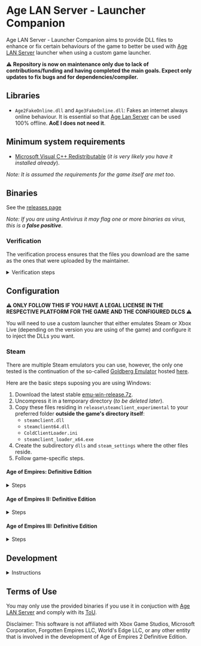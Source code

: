 # Age LAN Server - Launcher Companion

Age LAN Server - Launcher Companion aims to provide DLL files to enhance or fix certain behaviours of the game to better be used with [Age LAN Server](https://github.com/luskaner/ageLANServer) launcher when using a custom game launcher.

⚠️ **Repository is now on maintenance only due to lack of contributions/funding and having completed the main goals. Expect only updates to fix bugs and for dependencies/compiler.**

## Libraries

* `Age2FakeOnline.dll` and `Age3FakeOnline.dll`: Fakes an internet always online behaviour. It is essential so that [Age Lan Server](https://github.com/luskaner/ageLANServer) can be used 100% offline. **AoE I does not need it**.

## Minimum system requirements

* [Microsoft Visual C++ Redistributable](https://aka.ms/vs/17/release/vc_redist.x64.exe) (*it is very likely you have it installed already*).

*Note: It is assumed the requirements for the game itself are met too*.

## Binaries

See the [releases page](https://github.com/luskaner/ageLANServerLauncherCompanion/releases)

*Note: If you are using Antivirus it may flag one or more binaries as virus, this is a **false positive***.

### Verification

The verification process ensures that the files you download are the same as the ones that were uploaded by the
maintainer.

<details>
    <summary>Verification steps</summary>

1. Check the release tag is verified with the committer's signature key (*as all commits must be*).
2. Download the ```..._checksums_vA.B.C.D.txt``` and ```..._checksums_vA.B.C.D.txt.sig``` files.
3. Import the [release public key](release_public.key) and import it to your keyring if you haven't already.
4. Verify the ```..._checksums_vA.B.C.D.txt``` file with the ```..._checksums_vA.B.C.D.txt.sig``` file.
5. Verify the SHA-256 checksum list inside ```..._checksums_vA.B.C.D.txt``` with the downloaded archives.

</details>

## Configuration

**⚠️ ONLY FOLLOW THIS IF YOU HAVE A LEGAL LICENSE IN THE RESPECTIVE PLATFORM FOR THE GAME AND THE CONFIGURED DLCS ⚠️**

You will need to use a custom launcher that either emulates Steam or Xbox Live (depending on the version you are using of the game) and configure it to inject the DLLs you want.

### Steam

There are multiple Steam emulators you can use, however, the only one tested is the continuation of the so-called [Goldberg Emulator](https://gitlab.com/Mr_Goldberg/goldberg_emulator) hosted [here](https://github.com/Detanup01/gbe_fork).

Here are the basic steps suposing you are using Windows:
1. Download the latest stable [emu-win-release.7z](https://github.com/Detanup01/gbe_fork/releases/latest/download/emu-win-release.7z).
2. Uncompress it in a temporary directory (*to be deleted later*).
3. Copy these files residing in `release\steamclient_experimental` to your preferred folder **outside the game's directory itself**:
   * `steamclient.dll`
   * `steamclient64.dll`
   * `ColdClientLoader.ini`
   * `steamclient_loader_x64.exe`
4. Create the subdirectory `dlls` and `steam_settings` where the other files reside.
5. Follow game-specific steps.

#### Age of Empires: Definitive Edition

<details>
    <summary>Steps</summary>

1. Modify `ColdClientLoader.ini` and set the following values:
   * `[SteamClient]`:
     * `Exe`:  `Drive:\Path\To\SteamLibrary\steamapps\common\AoEDE\AoEDE_s.exe`.
     * `AppId`: 1017900.
2. Create `steam_settings\supported_languages.txt` with notepad and copy the following text as-is:
```text
english
french
italian
german
japanese
koreana
brazilian
russian
schinese
latam
tchinese
vietnamese
spanish
```
3. Create `steam_settings\achievements.json` with notepad and copy the following text as-is:
```json
[{"name": "ROMA_VICTRIX"}, {"name": "VENI_VIDI_VICI"}, {"name": "IMPERIAL_PEACE"}, {"name": "THE_ELEPHANT_IN_THE_ROME"}, {"name": "PUNIC_ATTACK"}, {"name": "HITTITE_BABY_ONE_MORE_TIME"}, {"name": "PHARAOH"}, {"name": "SMOKING_ZIGGURATS"}, {"name": "EPIC"}, {"name": "BIG_IN_JAPAN"}, {"name": "HOMES"}, {"name": "TOWERS_OF_BABEL"}, {"name": "RISE_AND_WALL"}, {"name": "NOT_THAT_IM_KEEPING_COUNT"}, {"name": "HUN_IS_THAT_YOU"}, {"name": "HERACLES"}, {"name": "ARTEMIS"}, {"name": "PARTHIAN_SHOT"}, {"name": "21ST_CENTURY"}, {"name": "AXE_TO_GRIND"}, {"name": "CUTE_CATS"}, {"name": "THE_CHOSEN_ONES"}, {"name": "DANCING_CHARIOTS"}, {"name": "MINOAN_COMPIES"}, {"name": "SCYTHESEEING"}, {"name": "SYNTAGMA"}, {"name": "WOLOLO"}, {"name": "EYE_OF_HORUS"}, {"name": "LOSING_YOUR_RELIGION"}, {"name": "ATLAS"}, {"name": "FEET_ON_THE_GROUND"}, {"name": "EYE_IN_THE_SKY"}, {"name": "ASSASSIN"}, {"name": "PERSEUS"}, {"name": "COINAGE"}, {"name": "QUARRY"}, {"name": "WOODSTOCK"}, {"name": "PEPPERONI_PIZZA"}, {"name": "MARVELOUS"}, {"name": "ARCHIMEDES"}, {"name": "PEGASUS"}, {"name": "STATE_OF_THE_ARTIFACT"}, {"name": "RUIN_THEM_ALL"}, {"name": "RES_PUBLICA"}]
```
4. Create `steam_settings\configs.user.ini` with notepad and copy the following text:
```ini
[user::general]
# Fill your account name as you would normally see.
account_name=
# Fill with your real steamid or leave empty for it to be auto-generated.
account_steamid=
# Choose one from steam_settings\supported_languages.txt (described in https://partner.steamgames.com/doc/store/localization/languages) or leave empty to be set as 'english'
language=
# Choose from 'Alpha-2' country code: https://www.iban.com/country-codes or leave empty to be set as 'US'
ip_country=
```
5. Modify the fields according to the comments.
6. Edit [Age LAN Server - Launcher](https://github.com/luskaner/ageLANServer/tree/main/launcher) `resources\config.aoe1.toml` and set:
   * `[Client]`:
      * `Executable`:  `Drive:\Path\To\steamclient_loader_x64.exe`.

*Note: Up-to-date as of 11/11/2024 and using release `Release 2024 11 09 (2) Fix`*.
    
</details>

#### Age of Empires II: Definitive Edition

<details>
    <summary>Steps</summary>

1. Modify `ColdClientLoader.ini` and set the following values:
   * `[SteamClient]`:
     * `Exe`:  `Drive:\Path\To\SteamLibrary\steamapps\common\AoE2DE\AoE2DE_s.exe`.
     * `AppId`: 813780.
   * `[Injection]`
     * `DllsToInjectFolder`: `dlls`.
2. Create `steam_settings\supported_languages.txt` with notepad and copy the following text as-is:
```text
english
french
italian
german
japanese
koreana
portuguese
brazilian
russian
schinese
latam
tchinese
turkish
vietnamese
spanish
polish
hindi
malay
```
3. Create `steam_settings\achievements.json` with notepad and copy the following text as-is:
```json
[{"name":"ACHAEMENIDS_VICTORY"},{"name":"ACHEVEMENT_HUN_WHAT_ARE_YOU_DOING"},{"name":"ACHIEVEMENT_100_GBETO"},{"name":"ACHIEVEMENT_90_KG"},{"name":"ACHIEVEMENT_ADMIRABLE_ADMIRAL"},{"name":"ACHIEVEMENT_AGAINST_ALL"},{"name":"ACHIEVEMENT_AGE_OF_VIKINGS"},{"name":"ACHIEVEMENT_AGILE_AS_A_SPARROW"},{"name":"ACHIEVEMENT_ALARIC_SPEED_RUN"},{"name":"ACHIEVEMENT_ALEXANDRA_THE_GREAT"},{"name":"ACHIEVEMENT_ALL_ACCOUNTED_FOR"},{"name":"ACHIEVEMENT_ANYONE_ORDER_PIZZA"},{"name":"ACHIEVEMENT_AN_OFFER"},{"name":"ACHIEVEMENT_ARE_YOU_NOT_ENTERTAINED"},{"name":"ACHIEVEMENT_ATTILA_SPEED_RUN"},{"name":"ACHIEVEMENT_AUNTIE_DEAREST"},{"name":"ACHIEVEMENT_A_MOST_CONVENIENT_DEATH"},{"name":"ACHIEVEMENT_A_SECOND_HASTINGS"},{"name":"ACHIEVEMENT_A_SUITABLE_SATRAP"},{"name":"ACHIEVEMENT_BABY_BOOMER"},{"name":"ACHIEVEMENT_BATTLESHIP"},{"name":"ACHIEVEMENT_BIRD_SHOOTING"},{"name":"ACHIEVEMENT_BLOCKADE_BREAKER"},{"name":"ACHIEVEMENT_BON_VOYAGE"},{"name":"ACHIEVEMENT_BOUNTY_HUNTER"},{"name":"ACHIEVEMENT_BREAD_AND_CIRCUSES"},{"name":"ACHIEVEMENT_BUILDER_OF_CIVILIZATIONS"},{"name":"ACHIEVEMENT_BULLS_EYE"},{"name":"ACHIEVEMENT_BULL_MARKET"},{"name":"ACHIEVEMENT_BY_AHURAMAZDAS_GRACE"},{"name":"ACHIEVEMENT_CALM_COOL_AND_COLLECTED"},{"name":"ACHIEVEMENT_CAMPAIGN_ALARIC_COMPLETED"},{"name":"ACHIEVEMENT_CAMPAIGN_ARMENIANS_COMPLETED"},{"name":"ACHIEVEMENT_CAMPAIGN_ATTILA_COMPLETED"},{"name":"ACHIEVEMENT_CAMPAIGN_BARBAROSSA_COMPLETED"},{"name":"ACHIEVEMENT_CAMPAIGN_BARI_COMPLETED"},{"name":"ACHIEVEMENT_CAMPAIGN_BATTLE_FOR_GREECE_COMPLETED"},{"name":"ACHIEVEMENT_CAMPAIGN_BENGALIS_COMPLETED"},{"name":"ACHIEVEMENT_CAMPAIGN_BERBER_COMPLETED"},{"name":"ACHIEVEMENT_CAMPAIGN_BOHEMIANS_COMPLETED"},{"name":"ACHIEVEMENT_CAMPAIGN_BRITONS_COMPLETED"},{"name":"ACHIEVEMENT_CAMPAIGN_BULGARIAN_COMPLETED"},{"name":"ACHIEVEMENT_CAMPAIGN_BURGUNDIANS_COMPLETED"},{"name":"ACHIEVEMENT_CAMPAIGN_BURMESE_COMPLETED"},{"name":"ACHIEVEMENT_CAMPAIGN_CUMAN_COMPLETED"},{"name":"ACHIEVEMENT_CAMPAIGN_DRACULA_COMPLETED"},{"name":"ACHIEVEMENT_CAMPAIGN_DRAVIDIANS_COMPLETED"},{"name":"ACHIEVEMENT_CAMPAIGN_ELCID_COMPLETED"},{"name":"ACHIEVEMENT_CAMPAIGN_ELDORADO_COMPLETED"},{"name":"ACHIEVEMENT_CAMPAIGN_ETHIOPIAN_COMPLETED"},{"name":"ACHIEVEMENT_CAMPAIGN_GEORGIANS_COMPLETED"},{"name":"ACHIEVEMENT_CAMPAIGN_HEROES_AND_VILLAINS_COMPLETED"},{"name":"ACHIEVEMENT_CAMPAIGN_HINDUSTANIS_COMPLETED"},{"name":"ACHIEVEMENT_CAMPAIGN_HISTORICAL_BATTLES_COMPLETE"},{"name":"ACHIEVEMENT_CAMPAIGN_HOPELESS_ROMANTIC"},{"name":"ACHIEVEMENT_CAMPAIGN_INSPIRING_POET"},{"name":"ACHIEVEMENT_CAMPAIGN_JOANARC_COMPLETED"},{"name":"ACHIEVEMENT_CAMPAIGN_KHAN_COMPLETED"},{"name":"ACHIEVEMENT_CAMPAIGN_KHMER_COMPLETED"},{"name":"ACHIEVEMENT_CAMPAIGN_LITHUANIANS_COMPLETED"},{"name":"ACHIEVEMENT_CAMPAIGN_MACEDONIANS_COMPLETED"},{"name":"ACHIEVEMENT_CAMPAIGN_MALAY_COMPLETED"},{"name":"ACHIEVEMENT_CAMPAIGN_MALIAN_COMPLETED"},{"name":"ACHIEVEMENT_CAMPAIGN_MONTEZUMA_COMPLETED"},{"name":"ACHIEVEMENT_CAMPAIGN_PERSIANS_COMPLETED"},{"name":"ACHIEVEMENT_CAMPAIGN_POLES_COMPLETED"},{"name":"ACHIEVEMENT_CAMPAIGN_PORTUGUESE_COMPLETED"},{"name":"ACHIEVEMENT_CAMPAIGN_PRITHVIRAJ_COMPLETED"},{"name":"ACHIEVEMENT_CAMPAIGN_RAJA_OF_THE_PEOPLE"},{"name":"ACHIEVEMENT_CAMPAIGN_ROMANS_COMPLETED"},{"name":"ACHIEVEMENT_CAMPAIGN_SALADIN_COMPLETED"},{"name":"ACHIEVEMENT_CAMPAIGN_SFORZA_COMPLETED"},{"name":"ACHIEVEMENT_CAMPAIGN_SICILIANS_COMPLETED"},{"name":"ACHIEVEMENT_CAMPAIGN_SUMERIANS_COMPLETED"},{"name":"ACHIEVEMENT_CAMPAIGN_TATAR_COMPLETED"},{"name":"ACHIEVEMENT_CAMPAIGN_VIETNAMESE_COMPLETED"},{"name":"ACHIEVEMENT_CAMPAIGN_WALLACE_COMPLETED"},{"name":"ACHIEVEMENT_CAN_I_BE_FRANK_WITH_YOU"},{"name":"ACHIEVEMENT_CASTLE_CRUSHER"},{"name":"ACHIEVEMENT_CASTLE_OF_DOUBT"},{"name":"ACHIEVEMENT_CATHEDRAL_RUSH"},{"name":"ACHIEVEMENT_CHAIN_REACTION"},{"name":"ACHIEVEMENT_CHALLENGE_ACCEPTED"},{"name":"ACHIEVEMENT_CHARIOTABLE_NUMBERS"},{"name":"ACHIEVEMENT_CHURCH_SANCTUARY"},{"name":"ACHIEVEMENT_CIVIS_ROMANUS"},{"name":"ACHIEVEMENT_COMBINED_ARMS"},{"name":"ACHIEVEMENT_CONSTRUCTION_CANCELLATION"},{"name":"ACHIEVEMENT_COUP_DETAT"},{"name":"ACHIEVEMENT_CRISIS_MANAGEMENT"},{"name":"ACHIEVEMENT_DAIMYO_OF_THE_NINE_PROVINCES"},{"name":"ACHIEVEMENT_DARK_DINNER"},{"name":"ACHIEVEMENT_DARK_HUMOR"},{"name":"ACHIEVEMENT_DEFEAT_AUSTRIAN_DUKE"},{"name":"ACHIEVEMENT_DESTROY_DELHI"},{"name":"ACHIEVEMENT_DIPLOMACY_IS_FOR_THE_MEEK"},{"name":"ACHIEVEMENT_DONJON_SERJEANT"},{"name":"ACHIEVEMENT_DRAGON_SHIPS"},{"name":"ACHIEVEMENT_D_DAY"},{"name":"ACHIEVEMENT_EASIEST_AI"},{"name":"ACHIEVEMENT_EASY_AI"},{"name":"ACHIEVEMENT_ELEPHANTASTIC"},{"name":"ACHIEVEMENT_ENTER_THE_EPIC"},{"name":"ACHIEVEMENT_ETERNAL_GRATITUDE"},{"name":"ACHIEVEMENT_EXPEDITED_DELIVERY"},{"name":"ACHIEVEMENT_EXTREME_AI"},{"name":"ACHIEVEMENT_EYE_OF_THE_TIGER"},{"name":"ACHIEVEMENT_FACE_MY_RATHA"},{"name":"ACHIEVEMENT_FAMILY_FEUDAL"},{"name":"ACHIEVEMENT_FASTER_THAN_A_SPEEDING_CANNONBALL"},{"name":"ACHIEVEMENT_FAST_FOOD"},{"name":"ACHIEVEMENT_FIGHTING_FROM_AFAR"},{"name":"ACHIEVEMENT_FIGHT_IN_THE_SHADE"},{"name":"ACHIEVEMENT_FINAL_COUNTDOWN"},{"name":"ACHIEVEMENT_FIRE_WITH_FIRE"},{"name":"ACHIEVEMENT_FIRST_CITIZEN"},{"name":"ACHIEVEMENT_FLEMISH_REVOLUTION"},{"name":"ACHIEVEMENT_FORGED_IN_IRON"},{"name":"ACHIEVEMENT_FORGED_IN_THE_HEAT_OF_BATTLE"},{"name":"ACHIEVEMENT_FRANKLY_MY_DEAR"},{"name":"ACHIEVEMENT_FRIEND_OF_ARTEMSIA"},{"name":"ACHIEVEMENT_FRIEND_OF_THE_HELOTS"},{"name":"ACHIEVEMENT_FUROR_TEUTONICUS"},{"name":"ACHIEVEMENT_GALLEON_BLING"},{"name":"ACHIEVEMENT_GAME_OVER_YURY"},{"name":"ACHIEVEMENT_GENERATIONAL_AMBITIONS"},{"name":"ACHIEVEMENT_GOING_FOR_THE_GOLD"},{"name":"ACHIEVEMENT_GREECED_LIGHTNING"},{"name":"ACHIEVEMENT_HARDEST_AI"},{"name":"ACHIEVEMENT_HARD_AI"},{"name":"ACHIEVEMENT_HAUTE_HAUTE_BRIEF_CANDLE"},{"name":"ACHIEVEMENT_HOMELESS"},{"name":"ACHIEVEMENT_HOT_N_SPICY"},{"name":"ACHIEVEMENT_HOWDY_NEIGHBOR"},{"name":"ACHIEVEMENT_HUNA_JOIN_ME"},{"name":"ACHIEVEMENT_ITALY_JONES_AND_THE_FIRST_CRUSADE"},{"name":"ACHIEVEMENT_ITS_A_TREB"},{"name":"ACHIEVEMENT_I_AM_LEGION"},{"name":"ACHIEVEMENT_I_WAS_IN_CHINA_BEFORE"},{"name":"ACHIEVEMENT_I_WONDER_WHY_I_DID_THAT"},{"name":"ACHIEVEMENT_KABOOM"},{"name":"ACHIEVEMENT_KARAMBOLAGE"},{"name":"ACHIEVEMENT_KILL_KING_TAKAYUTPI"},{"name":"ACHIEVEMENT_KING_OF_THE_SEAS"},{"name":"ACHIEVEMENT_KNOCKING_ON_YOUR_DOOR"},{"name":"ACHIEVEMENT_KUSHLUK_ASSASSINATION"},{"name":"ACHIEVEMENT_LANDSLIDE"},{"name":"ACHIEVEMENT_LAW_MAKER"},{"name":"ACHIEVEMENT_LEADER_OF_MEN"},{"name":"ACHIEVEMENT_LONG_LIVE_THE_KING"},{"name":"ACHIEVEMENT_LOSING_YOUR_RELIGION"},{"name":"ACHIEVEMENT_LOST_VIKINGS"},{"name":"ACHIEVEMENT_MALEVOLENT_MAURAUDER"},{"name":"ACHIEVEMENT_MALLEUS_SCOTORUM"},{"name":"ACHIEVEMENT_MANGO_SHOTS"},{"name":"ACHIEVEMENT_MARATHONOMACHOS"},{"name":"ACHIEVEMENT_MARCO_POLO"},{"name":"ACHIEVEMENT_MASTERPIECE"},{"name":"ACHIEVEMENT_MINT_CONDITION"},{"name":"ACHIEVEMENT_MODERATE_AI"},{"name":"ACHIEVEMENT_NEVER_TRUST"},{"name":"ACHIEVEMENT_NOT_CUTTING_CORNERS"},{"name":"ACHIEVEMENT_NOT_JUST_A_MILITIA"},{"name":"ACHIEVEMENT_NOT_THE_VIPER"},{"name":"ACHIEVEMENT_NO_BAGGAGE"},{"name":"ACHIEVEMENT_NO_CASTLE_AGE"},{"name":"ACHIEVEMENT_NO_GUNS"},{"name":"ACHIEVEMENT_NO_HOJO"},{"name":"ACHIEVEMENT_NO_KILLING_PORTUGUESE"},{"name":"ACHIEVEMENT_NO_QUARTER"},{"name":"ACHIEVEMENT_NO_REST_FOR_THE_WICKED"},{"name":"ACHIEVEMENT_NO_SUNTZU_LIGHT"},{"name":"ACHIEVEMENT_NO_SUPPORT"},{"name":"ACHIEVEMENT_NO_WALLS"},{"name":"ACHIEVEMENT_NO_WHEELS"},{"name":"ACHIEVEMENT_NO_WONDER_LEFT_BEHIND"},{"name":"ACHIEVEMENT_NO_WONDER_ON_MY_WATCH"},{"name":"ACHIEVEMENT_NO_WONDER_YOU_WON"},{"name":"ACHIEVEMENT_NUMBERS_BEAT_EVERYTHING"},{"name":"ACHIEVEMENT_OFFENSE_IS_THE_BEST_DEFENSE"},{"name":"ACHIEVEMENT_OOF_NICE"},{"name":"ACHIEVEMENT_OTTOMAN_GLORY_SEEKER"},{"name":"ACHIEVEMENT_OUT_OF_THEIR_ELEMENT"},{"name":"ACHIEVEMENT_OUT_WITH_A_BANG"},{"name":"ACHIEVEMENT_PARINIRVANA"},{"name":"ACHIEVEMENT_PHILHELLENE"},{"name":"ACHIEVEMENT_PHILOLACON"},{"name":"ACHIEVEMENT_PLEASANT_PEASANT"},{"name":"ACHIEVEMENT_PLEBEIAN_PRESERVER"},{"name":"ACHIEVEMENT_POLITICAL_ANIMAL"},{"name":"ACHIEVEMENT_PREPARE_FOR_BOAR"},{"name":"ACHIEVEMENT_PROMACHOS"},{"name":"ACHIEVEMENT_PROTECTOR_OF_THE_REALM"},{"name":"ACHIEVEMENT_RAIDING_PARTY"},{"name":"ACHIEVEMENT_REJECT_THE_REGENT"},{"name":"ACHIEVEMENT_RELIC_HUNTER"},{"name":"ACHIEVEMENT_RIDE_FOR_RUIN"},{"name":"ACHIEVEMENT_RUSH_TO_THE_KING"},{"name":"ACHIEVEMENT_SACK_AND_BURN"},{"name":"ACHIEVEMENT_SATANS_MAP"},{"name":"ACHIEVEMENT_SAXON_REVENGE"},{"name":"ACHIEVEMENT_SCATTERED_HORDE"},{"name":"ACHIEVEMENT_SEEDS_OF_THEIR_OWN_DESTRUCTION"},{"name":"ACHIEVEMENT_SELFMADE_MAN"},{"name":"ACHIEVEMENT_SHEEP_HOARDER"},{"name":"ACHIEVEMENT_SHOGUN"},{"name":"ACHIEVEMENT_SHUT_UP_LA_HIRE"},{"name":"ACHIEVEMENT_SNEAK_ATTACK"},{"name":"ACHIEVEMENT_SO_EPIC"},{"name":"ACHIEVEMENT_SUPREMELY_UNEXPECTED"},{"name":"ACHIEVEMENT_SURYAVARMAN_RELICS"},{"name":"ACHIEVEMENT_SUSHI_LOVER"},{"name":"ACHIEVEMENT_TACTICAL_RETREAT"},{"name":"ACHIEVEMENT_THE_BEST_DEFENSE"},{"name":"ACHIEVEMENT_THE_GO_GETTER"},{"name":"ACHIEVEMENT_THE_GREAT_KINGS_WRATH"},{"name":"ACHIEVEMENT_THE_MISSIONARY"},{"name":"ACHIEVEMENT_THE_OLD_FASHIONED_WAY"},{"name":"ACHIEVEMENT_THE_RENOVATOR"},{"name":"ACHIEVEMENT_THE_WONDER"},{"name":"ACHIEVEMENT_THRONE_THIEF"},{"name":"ACHIEVEMENT_THUNDERING_ZEUS"},{"name":"ACHIEVEMENT_TOLERANT_PIETY"},{"name":"ACHIEVEMENT_TOMB_RAIDER"},{"name":"ACHIEVEMENT_TOO_LAME_TO_TAME"},{"name":"ACHIEVEMENT_TRUST_NO_ONE"},{"name":"ACHIEVEMENT_UNCHIVALROUS_PRAGMATIST"},{"name":"ACHIEVEMENT_UNEXPECTED"},{"name":"ACHIEVEMENT_UNITED_WE_FALL"},{"name":"ACHIEVEMENT_UR_OUT_OF_HERE"},{"name":"ACHIEVEMENT_VANDALIZED"},{"name":"ACHIEVEMENT_VICTORY_WITH_EVERY_CIV"},{"name":"ACHIEVEMENT_WHAT_WOULD_ALEXANDER_HAVE_DONE"},{"name":"ACHIEVEMENT_WINGMAN"},{"name":"ACHIEVEMENT_WOLOLO"},{"name":"ACHIEVEMENT_YOU_HAVE_NO_POWER_HERE"},{"name":"ACHIEVEMENT_ZIZKOV_HILL"},{"name":"ARMENIANS_VICTORY"},{"name":"ATHENIANS_VICTORY"},{"name":"AZTEC_VICTORY"},{"name":"BENGALIS_VICTORY"},{"name":"BERBERS_VICTORY"},{"name":"BOHEMIANS_VICTORY"},{"name":"BRITONS_VICTORY"},{"name":"BULGARIANS_VICTORY"},{"name":"BURGUNDIANS_VICTORY"},{"name":"BURMESE_VICTORY"},{"name":"BYZANTINES_VICTORY"},{"name":"CELTS_VICTORY"},{"name":"CHINESE_VICTORY"},{"name":"CUMANS_VICTORY"},{"name":"DRAVIDIANS_VICTORY"},{"name":"ETHIOPIANS_VICTORY"},{"name":"FRANKS_VICTORY"},{"name":"GEORGIANS_VICTORY"},{"name":"GOTHS_VICTORY"},{"name":"GURJARAS_VICTORY"},{"name":"HUNS_VICTORY"},{"name":"INCAS_VICTORY"},{"name":"INDIANS_VICTORY"},{"name":"ITALIANS_VICTORY"},{"name":"JAPANESE_VICTORY"},{"name":"KHMER_VICTORY"},{"name":"KOREANS_VICTORY"},{"name":"LITHUANIANS_VICTORY"},{"name":"MAGYARS_VICTORY"},{"name":"MALAY_VICTORY"},{"name":"MALIANS_VICTORY"},{"name":"MAYANS_VICTORY"},{"name":"MONGOLS_VICTORY"},{"name":"PERSIANS_VICTORY"},{"name":"POLES VICTORY"},{"name":"POMPEII_ASSYRIAN_VICTORY"},{"name":"POMPEII_BABYLONIAN_VICTORY"},{"name":"POMPEII_CARTHAGINIAN_VICTORY"},{"name":"POMPEII_CHOSON_VICTORY"},{"name":"POMPEII_EGYPTIAN_VICTORY"},{"name":"POMPEII_GREEK_VICTORY"},{"name":"POMPEII_HITTITE_VICTORY"},{"name":"POMPEII_LACVIET_VICTORY"},{"name":"POMPEII_MACEDONIAN_VICTORY"},{"name":"POMPEII_MINOAN_VICTORY"},{"name":"POMPEII_PALMYRAN_VICTORY"},{"name":"POMPEII_PERSIAN_VICTORY"},{"name":"POMPEII_PHOENICIAN_VICTORY"},{"name":"POMPEII_ROMAN_VICTORY"},{"name":"POMPEII_SHANG_VICTORY"},{"name":"POMPEII_SUMERIAN_VICTORY"},{"name":"POMPEII_YAMATO_VICTORY"},{"name":"PORTUGUESE_VICTORY"},{"name":"ROMAN_VICTORY"},{"name":"SARACENS_VICTORY"},{"name":"SICILIANS_VICTORY"},{"name":"SLAVS_VICTORY"},{"name":"SPANISH_VICTORY"},{"name":"SPARTANS_VICTORY"},{"name":"SteamAchievements"},{"name":"TATARS_VICTORY"},{"name":"TEUTONS_VICTORY"},{"name":"TURKS_VICTORY"},{"name":"VIETNAMESE_VICTORY"},{"name":"VIKINGS_VICTORY"}]
```
4. Create `steam_settings\configs.app.ini` with notepad and copy the following text:
```ini
[app::dlcs]
unlock_all=0
# Expansions
1389240=Age of Empires II: Definitive Edition - Lords of the West
1557210=Age of Empires II: Definitive Edition - Dawn of the Dukes
1869820=Age of Empires II: Definitive Edition - Dynasties of India
#2141580=Age of Empires II: Definitive Edition - Return of Rome
#2555420=Age of Empires II: Definitive Edition - The Mountain Royals
#2805510=Age of Empires II: Definitive Edition - Victors and Vanquished
#2805520=Age of Empires II: DE - Chronicles: Battle for Greece
# Animated Icons
#2672800=Age of Empires II: Definitive Edition – La Hire’s Dry Humor Animated Icons
#2672810=Age of Empires II: Definitive Edition – Joan’s Marvelous Moving Masterpieces Animated Icons
#2672820=Age of Empires II: Definitive Edition – Barbarossa’s Barrel of Pickled Goods Animated Icons
# Other
#1039811=Enhanced Graphics Pack
```
5. Remove the starting `#` for the DLCs **you legally own** and are installed.
6. Create `steam_settings\configs.user.ini` with notepad and copy the following text:
```ini
[user::general]
# Fill your account name as you would normally see.
account_name=
# Fill with your real steamid or leave empty for it to be auto-generated.
account_steamid=
# Choose one from steam_settings\supported_languages.txt (described in https://partner.steamgames.com/doc/store/localization/languages) or leave empty to be set as 'english'
language=
# Choose from 'Alpha-2' country code: https://www.iban.com/country-codes or leave empty to be set as 'US'
ip_country=
```
7. Modify the fields according to the comments.
8. Copy the `Age2...` DLLs you have download from here to `dlls` folder (*uncompressed*).
9. Edit [Age LAN Server - Launcher](https://github.com/luskaner/ageLANServer/tree/main/launcher) `resources\config.aoe2.toml` and set:
   * `[Client]`:
      * `Executable`:  `Drive:\Path\To\steamclient_loader_x64.exe`.

*Note: Up-to-date as of 03/11/2024 and using release `Release 2024 10 25`*.
</details>

#### Age of Empires III: Definitive Edition

<details>
    <summary>Steps</summary>

1. Modify `ColdClientLoader.ini` and set the following values:
   * `[SteamClient]`:
     * `Exe`:  `Drive:\Path\To\SteamLibrary\steamapps\common\AoE3DE\AoE3DE_s.exe`.
     * `AppId`: 933110.
   * `[Injection]`
     * `DllsToInjectFolder`: `dlls`.
2. Create `steam_settings\supported_languages.txt` with notepad and copy the following text as-is:
```text
english
french
italian
german
japanese
koreana
brazilian
russian
schinese
tchinese
turkish
vietnamese
spanish
```
3. Create `steam_settings\achievements.json` with notepad and copy the following text as-is:
```json
[{"name":"WHAT_A_BEAUTIFUL_CITY"},{"name":"CONTENT_CREATOR"},{"name":"BLOOD_ICE_AND_STEEL"},{"name":"FIRE_AND_SHADOW"},{"name":"THE_ASIAN_DYNASTIES"},{"name":"THE_TOMMYNATOR"},{"name":"EVERY_MOMENT_I_LIVE_IS_AGONY"},{"name":"RAISING_CONQUERORS"},{"name":"WINNER_WINNER"},{"name":"CARTOGRAPHER"},{"name":"IMPERIAL_AGE"},{"name":"FULL_OF_HOT_AIR"},{"name":"DANCE"},{"name":"ALLIANCE"},{"name":"TRADES_MASTER"},{"name":"WE_NEED_MORE_WOOD"},{"name":"MY_HERO"},{"name":"TREASURE_HUNTER"},{"name":"A_PIRATES_LIFE_FOR_ME"},{"name":"TO_THE_SEAS"},{"name":"WAR_WAGONS"},{"name":"FIERCE_CAVALRYMEN_OF_TARTARS"},{"name":"CATHEDRAL_ASSIST"},{"name":"BIG_BROTHERS"},{"name":"PIKE_AND_SHOT"},{"name":"CONGREVE_ROCKETS"},{"name":"RIDERS"},{"name":"RIBAULDEQUIN"},{"name":"WONDERS"},{"name":"FAITH"},{"name":"ELEPHANT_IN_THE_ROOM"},{"name":"SOCIAL_DOMINANCE"},{"name":"NO_MAINS"},{"name":"BUDGET_CUT"},{"name":"HERE_COMES_THE_CAVALRY"},{"name":"WHATEVER_THE_PRICE_ILL_BEAT_IT"},{"name":"OLD_FASHIONED"},{"name":"ANIMAL_WHISPERER"},{"name":"ANIMAL_HUNTER"},{"name":"SEE_MY_VEST"},{"name":"COMFORTS_OF_HOME"},{"name":"STRIKE"},{"name":"WELL_STUDIED"},{"name":"HOLY_MOUNTAINS"},{"name":"RAIDING_PARTY"},{"name":"BIG_BOMBARDMENT"},{"name":"SAFARI"},{"name":"INFLUENCER"},{"name":"CASH_COW"},{"name":"HAUSA_VICTORY"},{"name":"ETHIOPIAN_VICTORY"},{"name":"RULER_OF_THE_SEVEN_KINGDOMS"},{"name":"KING_OF_KINGS"},{"name":"DEVOUT_LEARNER"},{"name":"TRULY_REVOLTING"},{"name":"COMPANIA_FUSILEROS"},{"name":"ESTADOS_UNIDOS_MEXICANOS"},{"name":"GUERRILLEROS_MEXICANOS"},{"name":"STRENGTH_IN_NUMBERS"},{"name":"DESPERADO"},{"name":"MEXICAN_VICTORY"},{"name":"STRATEGIST"},{"name":"MEXICAN_STATESMAN"},{"name":"TONGUES_OF_EUROPE"},{"name":"DEMOLITION_DERBY"},{"name":"THE_GREAT_SIEGE"},{"name":"HEAVY_METAL_RAIN"},{"name":"KNIGHTS_HOSPITAL"},{"name":"BUSINESS_TRIP"},{"name":"MALTESE_VICTORY"},{"name":"ALONE_AGAINST_THE_WORLD"},{"name":"COSSACK_CAPTAIN"},{"name":"DEFENSE_OF_THE_HEADQUARTERS"},{"name":"SCORCHED_EARTH"},{"name":"UPHILL_BATTLE"},{"name":"SHELL_WITH_YOUR_NAME_ON_IT"},{"name":"INTERNATIONAL_SUPPORTERS"},{"name":"TECHNOLOGICAL_BOOM"},{"name":"INVESTMANT_BANKER"},{"name":"FREE_REAL_ESTATE"},{"name":"BERSAGLIERI_BATTALION"},{"name":"ITALIAN_VICTORY"},{"name":"LA_SERENISSIMA"},{"name":"ECONOMIC_SUPER_POWER"},{"name":"OK_BOOMER"},{"name":"GRAND_EXCHANGE"},{"name":"IMPERIUM"},{"name":"WEALTH_OF_EMPIRES"}]
```
4. Create `steam_settings\configs.app.ini` with notepad and copy the following text:
```ini
[app::dlcs]
unlock_all=0
# Base Game
#2477660=Age of Empires III: Definitive Edition (Base Game)
# Civilizations
#1581450=Age of Empires III: Definitive Edition - United States Civilization
#1817370=Age of Empires III: Definitive Edition - Mexico Civilization
# Expansions
#1581451=Age of Empires III: DE The African Royals
#1817361=Age of Empires III: Definitive Edition - Knights of the Mediterranean
# Cosmetics
#2154360=Age of Empires III: Definitive Edition – Hero Cosmetic Pack – Lizzie
#2154361=Age of Empires III: Definitive Edition – Hero Cosmetic Pack – Kunoichi
#2154362=Age of Empires III: Definitive Edition – Hero Cosmetic Pack – Vol. 1
# Other
#1331250=Boston - 4K Cinematic Pack
```
5. Remove the starting `#` for the DLCs **you legally own** and are installed.
6. Create `steam_settings\configs.user.ini` with notepad and copy the following text:
```ini
[user::general]
# Fill your account name as you would normally see.
account_name=
# Fill with your real steamid or leave empty for it to be auto-generated.
account_steamid=
# Choose one from steam_settings\supported_languages.txt (described in https://partner.steamgames.com/doc/store/localization/languages) or leave empty to be set as 'english'
language=
# Choose from 'Alpha-2' country code: https://www.iban.com/country-codes or leave empty to be set as 'US'
ip_country=
```
7. Modify the fields according to the comments.
8. Copy the `Age3...` DLLs you have download from here to `dlls` folder (*uncompressed*).
9. Edit [Age LAN Server - Launcher](https://github.com/luskaner/ageLANServer/tree/main/launcher) `resources\config.aoe3.toml` and set:
   * `[Client]`:
      * `Executable`:  `Drive:\Path\To\steamclient_loader_x64.exe`.

*Note: Up-to-date as of 03/11/2024 and using release `Release 2024 10 25`*.
</details>

## Development

<details>
    <summary>Instructions</summary>
    
### Requirements
* OS: Windows 10.
* IDE: Visual Studio 2022 or Visual Studio Code.
* Tools: Windows 10 SDK.

### Tasks

Before staring make sure to clone the repo with submodules and install `vcpkg` submodule, you may need to configure VS Studio/Code to its path.

* Release Build: `msbuild /m /p:Configuration=Release`
* Debug Build:  `msbuild /m /p:Configuration=Debug`
* Release workflow: See [Github Workflow](https://github.com/luskaner/ageLANServerLauncherCompanion/blob/main/.github/workflows/release.yml)
  
</details>

## Terms of Use

You may only use the provided binaries if you use it in conjuction with [Age LAN Server](https://github.com/luskaner/ageLANServer) and comply with its [ToU](https://github.com/luskaner/ageLANServer?tab=readme-ov-file#terms-of-use).

Disclaimer: This software is not affiliated with Xbox Game Studios, Microsoft Corporation, Forgotten Empires LLC,
World's Edge LLC, or any other entity that is involved in the development of Age of Empires 2 Definitive Edition.
